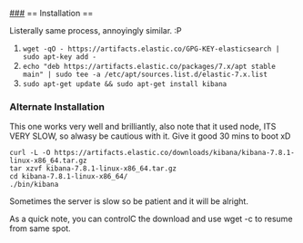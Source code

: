 [###](###) == Installation ==

Listerally same process, annoyingly similar. :P

1. `wget -qO - https://artifacts.elastic.co/GPG-KEY-elasticsearch | sudo apt-key add -`
2. `echo "deb https://artifacts.elastic.co/packages/7.x/apt stable main" | sudo tee -a /etc/apt/sources.list.d/elastic-7.x.list`
3. `sudo apt-get update && sudo apt-get install kibana`


### Alternate Installation

This one works very well and brilliantly, also note that it used node,
ITS VERY SLOW, so alwasy be cautious with it. Give it good 30 mins to boot xD

```
curl -L -O https://artifacts.elastic.co/downloads/kibana/kibana-7.8.1-linux-x86_64.tar.gz
tar xzvf kibana-7.8.1-linux-x86_64.tar.gz
cd kibana-7.8.1-linux-x86_64/
./bin/kibana
```

Sometimes the server is slow so be patient and it will be alright. 

As a quick note, you can controlC the download and use wget -c to resume from same spot. 
